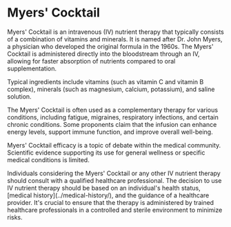 [//]: # (source: ?)
[//]: # (tags: supplements vitamins minerals iv treatments)

# Myers' Cocktail

Myers' Cocktail is an intravenous (IV) nutrient therapy that typically consists of a combination of vitamins and minerals. It is named after Dr. John Myers, a physician who developed the original formula in the 1960s. The Myers' Cocktail is administered directly into the bloodstream through an IV, allowing for faster absorption of nutrients compared to oral supplementation.

Typical ingredients include vitamins (such as vitamin C and vitamin B complex), minerals (such as magnesium, calcium, potassium), and saline solution.

The Myers' Cocktail is often used as a complementary therapy for various conditions, including fatigue, migraines, respiratory infections, and certain chronic conditions. Some proponents claim that the infusion can enhance energy levels, support immune function, and improve overall well-being.

Myers' Cocktail efficacy is a topic of debate within the medical community. Scientific evidence supporting its use for general wellness or specific medical conditions is limited.

Individuals considering the Myers' Cocktail or any other IV nutrient therapy should consult with a qualified healthcare professional. The decision to use IV nutrient therapy should be based on an individual's health status, [medical history](../medical-history/\), and the guidance of a healthcare provider. It's crucial to ensure that the therapy is administered by trained healthcare professionals in a controlled and sterile environment to minimize risks.
